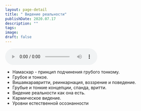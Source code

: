 ```yaml
---
layout: page-detail
title: " Видение реальности"
publishDate: 2020.07.17
description: ""
tags:
image:
draft: false
---
```


<audio title="2020.07.17 -  Видение реальности.mp3" src="/upload/iblock/900/9005d06a89aec4b682b75740d2140f6c.mp3" controls=""></audio>

* Намаскар - принцип подчинения грубого тонкому.
* Грубое и тонкое.
* Вишаякаравритти, реинкарнация, воззрение и поведение.
* Грубые и тонкие концепции, спанда, вритти.
* Видение реальности как она есть.
* Кармическое видение.
* Уровни естественной осознанности

  
